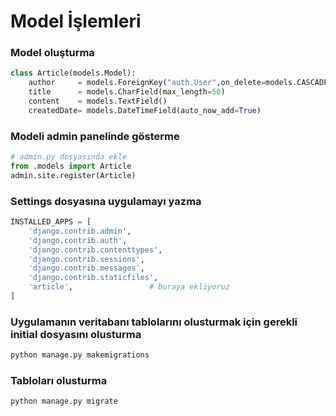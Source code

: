 # Model İşlemleri

### Model oluşturma

```python
class Article(models.Model):
    author     = models.ForeignKey("auth.User",on_delete=models.CASCADE,verbose_name="Yazar")   # on_delete ile kullanıcı silinirse makalelerin de silineceğini sağlar | verbose_name= admin panelinde türkçe gözükmesini sağlar
    title      = models.CharField(max_length=50)
    content    = models.TextField()
    createdDate= models.DateTimeField(auto_now_add=True)                   # auto_now_add= suanki tarihi alır
```

### Modeli admin panelinde gösterme

```python
# admin.py dosyasında ekle
from .models import Article
admin.site.register(Article)
```

### Settings dosyasına uygulamayı yazma

```python
INSTALLED_APPS = [
    'django.contrib.admin',
    'django.contrib.auth',
    'django.contrib.contenttypes',
    'django.contrib.sessions',
    'django.contrib.messages',
    'django.contrib.staticfiles',
    'article',                 # buraya ekliyoruz
]
```

### Uygulamanın veritabanı tablolarını olusturmak için gerekli initial dosyasını olusturma

```python
python manage.py makemigrations
```

### Tabloları olusturma

```python
python manage.py migrate
```